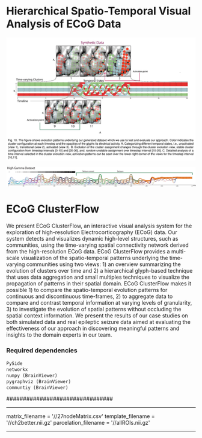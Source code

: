 # Hierarchical Spatio-Temporal Visual Analysis of ECoG Data #

 ![ScreenShot](https://raw.githubusercontent.com/sugeerth/ECoG-ClusterFlow/master/src/Images/Synthetic.png?token=AD8LYLdnT5TPFLo8-H8epRLl9I5DODBuks5XOlR3wA%3D%3D)
 
 ![ScreenShot](https://raw.githubusercontent.com/sugeerth/ECoG-ClusterFlow/master/Images/Uload.png?token=AD8LYCbTxO52-cQeQcLX0DGxpEYCZPPcks5XNT4gwA%3D%3D)

# ECoG ClusterFlow #
We present ECoG ClusterFlow, an interactive visual analysis system for the exploration of high-resolution Electrocorticography (ECoG) data. Our system detects and visualizes dynamic high-level structures, such as communities, using the time-varying spatial connectivity network derived from the high-resolution ECoG data. ECoG ClusterFlow provides a multi-scale visualization of the spatio-temporal patterns underlying the time-varying communities using two views: 1) an overview summarizing the evolution of clusters over time and 2) a hierarchical glyph-based technique that uses data aggregation and small multiples techniques to visualize the propagation of patterns in their spatial domain. ECoG ClusterFlow makes it possible 1) to compare the spatio-temporal evolution patterns for continuous and discontinuous time-frames, 2) to aggregate data to compare and contrast temporal information at varying levels of granularity, 3) to investigate the evolution of spatial patterns without occluding the spatial context information. We present the results of our case studies on both simulated data and real epileptic seizure data aimed at evaluating the effectiveness of our approach in discovering meaningful patterns and insights to the domain experts in our team.

### Required dependencies ###
    PySide
    networkx 
    numpy (BrainViewer)
    pygraphviz (BrainViewer)
    communtiy (BrainViewer)
################################



***********************************************************************
matrix_filename = '/<edit your path to these files>/27nodeMatrix.csv'
template_filename = '/<edit your path to these files>/ch2better.nii.gz'
parcelation_filename = '/<edit your path to these files>/allROIs.nii.gz'
************************************************************************

